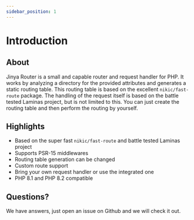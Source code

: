 ```yaml
---
sidebar_position: 1
---
```


# Introduction
## About

Jinya Router is a small and capable router and request handler for PHP. It works by analyzing a directory for the provided attributes and generates a static routing table. This routing table is based on the excellent `nikic/fast-route` package. The handling of the request itself is based on the battle tested Laminas project, but is not limited to this. You can just create the routing table and then perform the routing by yourself.

## Highlights

* Based on the super fast `nikic/fast-route` and battle tested Laminas project
* Supports PSR-15 middlewares
* Routing table generation can be changed
* Custom route support
* Bring your own request handler or use the integrated one
* PHP 8.1 and PHP 8.2 compatible

## Questions?

We have answers, just open an issue on Github and we will check it out.